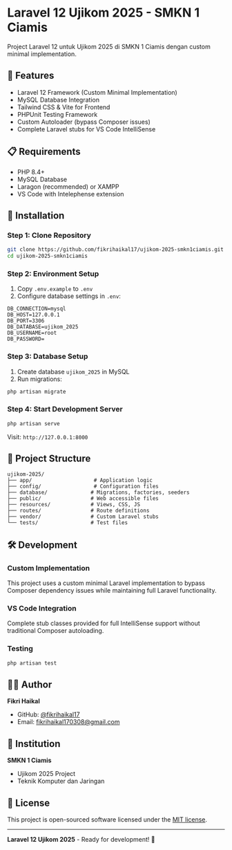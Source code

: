 # Laravel 12 Ujikom 2025 - SMKN 1 Ciamis

Project Laravel 12 untuk Ujikom 2025 di SMKN 1 Ciamis dengan custom minimal implementation.

## 🚀 Features

- Laravel 12 Framework (Custom Minimal Implementation)
- MySQL Database Integration
- Tailwind CSS & Vite for Frontend
- PHPUnit Testing Framework
- Custom Autoloader (bypass Composer issues)
- Complete Laravel stubs for VS Code IntelliSense

## 📋 Requirements

- PHP 8.4+ 
- MySQL Database
- Laragon (recommended) or XAMPP
- VS Code with Intelephense extension

## 🔧 Installation

### Step 1: Clone Repository
```bash
git clone https://github.com/fikrihaikal17/ujikom-2025-smkn1ciamis.git
cd ujikom-2025-smkn1ciamis
```

### Step 2: Environment Setup
1. Copy `.env.example` to `.env`
2. Configure database settings in `.env`:
```env
DB_CONNECTION=mysql
DB_HOST=127.0.0.1
DB_PORT=3306
DB_DATABASE=ujikom_2025
DB_USERNAME=root
DB_PASSWORD=
```

### Step 3: Database Setup
1. Create database `ujikom_2025` in MySQL
2. Run migrations:
```bash
php artisan migrate
```

### Step 4: Start Development Server
```bash
php artisan serve
```

Visit: `http://127.0.0.1:8000`

## 📁 Project Structure

```
ujikom-2025/
├── app/                    # Application logic
├── config/                 # Configuration files
├── database/              # Migrations, factories, seeders
├── public/                # Web accessible files
├── resources/             # Views, CSS, JS
├── routes/                # Route definitions
├── vendor/                # Custom Laravel stubs
└── tests/                 # Test files
```

## 🛠️ Development

### Custom Implementation
This project uses a custom minimal Laravel implementation to bypass Composer dependency issues while maintaining full Laravel functionality.

### VS Code Integration
Complete stub classes provided for full IntelliSense support without traditional Composer autoloading.

### Testing
```bash
php artisan test
```

## 👨‍💻 Author

**Fikri Haikal**
- GitHub: [@fikrihaikal17](https://github.com/fikrihaikal17)
- Email: fikrihaikal170308@gmail.com

## 🏫 Institution

**SMKN 1 Ciamis**
- Ujikom 2025 Project
- Teknik Komputer dan Jaringan

## 📜 License

This project is open-sourced software licensed under the [MIT license](LICENSE).

---

**Laravel 12 Ujikom 2025** - Ready for development! 🚀